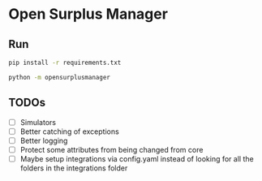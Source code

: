 # Open Surplus Manager

## Run

```bash
pip install -r requirements.txt
```
  
```bash
python -m opensurplusmanager
```

## TODOs

- [ ] Simulators
- [ ] Better catching of exceptions
- [ ] Better logging
- [ ] Protect some attributes from being changed from core
- [ ] Maybe setup integrations via config.yaml instead of looking for all the folders in the integrations folder